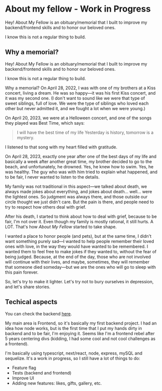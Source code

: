 # About my fellow - Work in Progress

Hey! About My Fellow is an obituary/memorial that I built to improve my backend/frontend skills and to honor our beloved ones.

I know this is not a regular thing to build.

## Why a memorial?

Hey! About My Fellow is an obituary/memorial that I built to improve my backend/frontend skills and to honor our beloved ones.

I know this is not a regular thing to build.

Why a memorial?
On April 28, 2022, I was with one of my brothers at a Kiss concert, living a dream. He was so happy—it was his first Kiss concert, and it was my second one. (I don't want to sound like we were that type of sweet siblings, full of love. We were the type of siblings who loved each other but never admitted it, and we fought a lot when we were young.)

On April 20, 2023, we were at a Helloween concert, and one of the songs they played was Best Time, which says:

>I will have the best time of my life
>Yesterday is history, tomorrow is a mystery.

I listened to that song with my heart filled with gratitude.

On April 28, 2023, exactly one year after one of the best days of my life and basically a week after another great time, my brother decided to go to the beach, and unfortunately, he drowned. Yes, he knew how to swim. Yes, he was healthy. The guy who was with him tried to explain what happened, and to be fair, I never wanted to listen to the details.

My family was not traditional in this aspect—we talked about death, we always made jokes about everything, and jokes about death... well... were the lightest ones. So judgment was always there, and those outside our circle thought we just didn't care. But the pain is there, and people need to try to respect how others deal with grief.

After his death, I started to think about how to deal with grief, because to be fair, I'm not over it. Even though my family is mostly rational, it still hurts. A LOT.
That's how _About My Fellow_ started to take shape.

I wanted a place to honor people (and pets), but at the same time, I didn't want something purely sad—I wanted to help people remember their loved ones with love, in the way they would have wanted to be remembered. I wanted them to feel free to make jokes if they wanted to, without the fear of being judged. Because, at the end of the day, those who are not involved will continue with their lives, and maybe, sometimes, they will remember that someone died someday—but we are the ones who will go to sleep with this pain forever.

So, let's try to make it lighter. Let's try not to bury ourselves in depression, and let's share stories.

## Techical aspects

You can check the backend [here](https://github.com/leticiabora/obituary-backend).

My main area is Frontend, so it's basically my first backend project. I had an idea how node works, but is the first time that I put my hands dirty in backend and to be fair, I'm enjoying it. Seems like I'm a frontend rebel after 5 years centering divs (kidding, I had some cool and not cool challenges as a frontend).

I'm basically using typescript, next/react, node, express, mySQL and sequelize. It's a work in progress, so I still have a lot of things to do:

- Feature flag
- Tests (backend and frontend)
- Improve UI
- Adding new features: likes, gifts, gallery, etc.